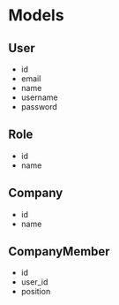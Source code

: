 # Models

## User
- id
- email
- name
- username
- password

## Role
- id
- name

## Company
- id
- name

## CompanyMember
- id
- user_id
- position